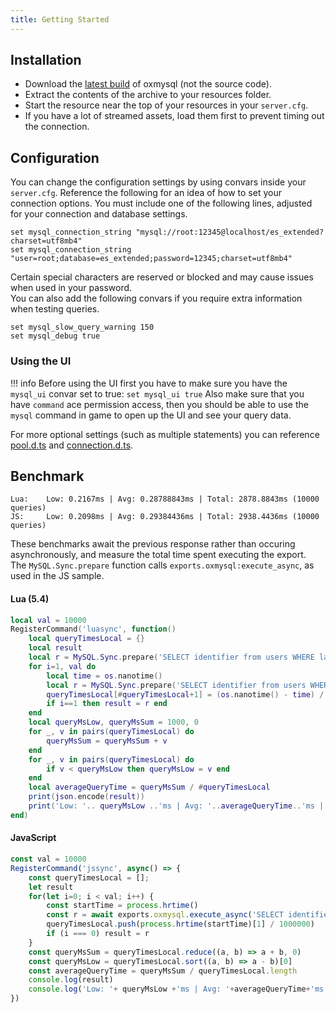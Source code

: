 ```yaml
---
title: Getting Started
---
```


## Installation
- Download the [latest build](https://github.com/overextended/oxmysql/releases/latest) of oxmysql (not the source code).
- Extract the contents of the archive to your resources folder.
- Start the resource near the top of your resources in your `server.cfg`.
- If you have a lot of streamed assets, load them first to prevent timing out the connection.


## Configuration
You can change the configuration settings by using convars inside your `server.cfg`.
Reference the following for an idea of how to set your connection options.
You must include one of the following lines, adjusted for your connection and database settings.
```
set mysql_connection_string "mysql://root:12345@localhost/es_extended?charset=utf8mb4"
set mysql_connection_string "user=root;database=es_extended;password=12345;charset=utf8mb4"
```
Certain special characters are reserved or blocked and may cause issues when used in your password.  
You can also add the following convars if you require extra information when testing queries.
```
set mysql_slow_query_warning 150
set mysql_debug true
```
### Using the UI
!!! info
        Before using the UI first you have to make sure you have the `mysql_ui` convar set to true:
        ```
        set mysql_ui true
        ```
        Also make sure that you have `command` ace permission access, then you should be able to use the
        `mysql` command in game to open up the UI and see your query data.

For more optional settings (such as multiple statements) you can reference [pool.d.ts](https://github.com/sidorares/node-mysql2/blob/master/typings/mysql/lib/Pool.d.ts#L10) and [connection.d.ts](https://github.com/sidorares/node-mysql2/blob/master/typings/mysql/lib/Connection.d.ts#L8).


## Benchmark
```
Lua:	Low: 0.2167ms | Avg: 0.28788843ms |	Total: 2878.8843ms (10000 queries)
JS:		Low: 0.2098ms | Avg: 0.29384436ms |	Total: 2938.4436ms (10000 queries)
```
These benchmarks await the previous response rather than occuring asynchronously, and measure the total time spent executing the export.  
The `MySQL.Sync.prepare` function calls `exports.oxmysql:execute_async`, as used in the JS sample.

#### Lua (5.4)
```lua
local val = 10000
RegisterCommand('luasync', function()
    local queryTimesLocal = {}
    local result
    local r = MySQL.Sync.prepare('SELECT identifier from users WHERE lastname = ?', {'Linden'})
    for i=1, val do
        local time = os.nanotime()
        local r = MySQL.Sync.prepare('SELECT identifier from users WHERE lastname = ?', {'Linden'})
        queryTimesLocal[#queryTimesLocal+1] = (os.nanotime() - time) / 1000000
        if i==1 then result = r end
    end
    local queryMsLow, queryMsSum = 1000, 0
    for _, v in pairs(queryTimesLocal) do
        queryMsSum = queryMsSum + v
    end
    for _, v in pairs(queryTimesLocal) do
        if v < queryMsLow then queryMsLow = v end
    end
    local averageQueryTime = queryMsSum / #queryTimesLocal
    print(json.encode(result))
    print('Low: '.. queryMsLow ..'ms | Avg: '..averageQueryTime..'ms | Total: '..queryMsSum..'ms ('..#queryTimesLocal..' queries)')
end)

```

#### JavaScript
```js
const val = 10000
RegisterCommand('jssync', async() => {
    const queryTimesLocal = [];
    let result
    for(let i=0; i < val; i++) {
        const startTime = process.hrtime()
        const r = await exports.oxmysql.execute_async('SELECT identifier from users WHERE lastname = ?', ['Linden'])
        queryTimesLocal.push(process.hrtime(startTime)[1] / 1000000)
        if (i === 0) result = r
    }
    const queryMsSum = queryTimesLocal.reduce((a, b) => a + b, 0)
    const queryMsLow = queryTimesLocal.sort((a, b) => a - b)[0]
    const averageQueryTime = queryMsSum / queryTimesLocal.length
    console.log(result)
    console.log('Low: '+ queryMsLow +'ms | Avg: '+averageQueryTime+'ms | Total: '+queryMsSum+'ms ('+queryTimesLocal.length+' queries)')
})
```